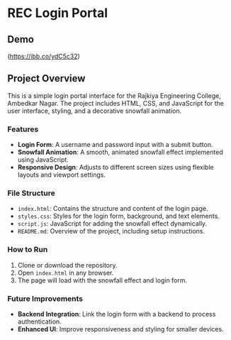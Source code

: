 # REC Login Portal

## Demo

(https://ibb.co/ydC5c32)


## Project Overview
This is a simple login portal interface for the Rajkiya Engineering College, Ambedkar Nagar. The project includes HTML, CSS, and JavaScript for the user interface, styling, and a decorative snowfall animation.

### Features
- **Login Form**: A username and password input with a submit button.
- **Snowfall Animation**: A smooth, animated snowfall effect implemented using JavaScript.
- **Responsive Design**: Adjusts to different screen sizes using flexible layouts and viewport settings.

### File Structure

- `index.html`: Contains the structure and content of the login page.
- `styles.css`: Styles for the login form, background, and text elements.
- `script.js`: JavaScript for adding the snowfall effect dynamically.
- `README.md`: Overview of the project, including setup instructions.

### How to Run
1. Clone or download the repository.
2. Open `index.html` in any browser.
3. The page will load with the snowfall effect and login form.

### Future Improvements
- **Backend Integration**: Link the login form with a backend to process authentication.
- **Enhanced UI**: Improve responsiveness and styling for smaller devices.
